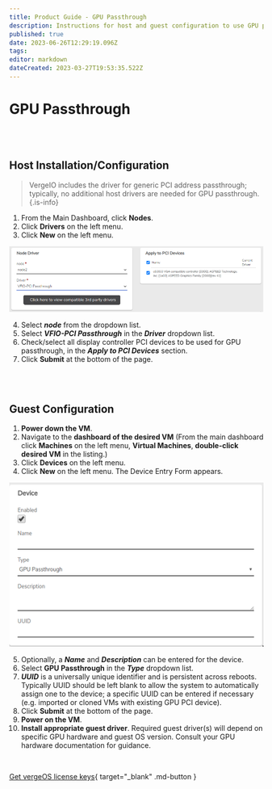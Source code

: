 ```yaml
---
title: Product Guide - GPU Passthrough
description: Instructions for host and guest configuration to use GPU passthrough
published: true
date: 2023-06-26T12:29:19.096Z
tags: 
editor: markdown
dateCreated: 2023-03-27T19:53:35.522Z
---
```


# GPU Passthrough

<br>
<br>

## Host Installation/Configuration

> VergeIO includes the driver for generic PCI address passthrough; typically, no additional host drivers are needed for GPU passthrough. {.is-info}

1.  From the Main Dashboard, click **Nodes**.
2.  Click **Drivers** on the left menu.
3.  Click **New** on the left menu.

![ledunsupported.png](/public/userguide-sshots/newdriverpassthru.png)


4.  Select ***node*** from the dropdown list.
5.  Select ***VFIO-PCI Passthrough*** in the ***Driver*** dropdown list.
6.  Check/select all display controller PCI devices to be used for GPU passthrough, in the ***Apply to PCI Devices*** section.
7.  Click **Submit** at the bottom of the page.


<br>
<br>


## Guest Configuration

1.  **Power down the VM**.
2.  Navigate to the **dashboard of the desired VM** (From the main dashboard click **Machines** on the left menu, **Virtual Machines**, **double-click desired VM** in the listing.)
3.  Click **Devices** on the left menu.
4.  Click **New** on the left menu. The Device Entry Form appears.

![ledunsupported.png](/public/userguide-sshots/gpunewdeviceform.png)

5.  Optionally, a ***Name*** and ***Description*** can be entered for the device.
6.  Select **GPU Passthrough** in the ***Type*** dropdown list.
7.  ***UUID*** is a universally unique identifier and is persistent across reboots. Typically UUID should be left blank to allow the system to automatically assign one to the device; a specific UUID can be entered if necessary (e.g. imported or cloned VMs with existing GPU PCI device).
8.  Click **Submit** at the bottom of the page.
9.  **Power on the VM**.
10.  **Install appropriate guest driver**. Required guest driver(s) will depend on specific GPU hardware and guest OS version. Consult your GPU hardware documentation for guidance.

<br>

[Get vergeOS license keys](https://www.verge.io/test-drive){ target="_blank" .md-button }